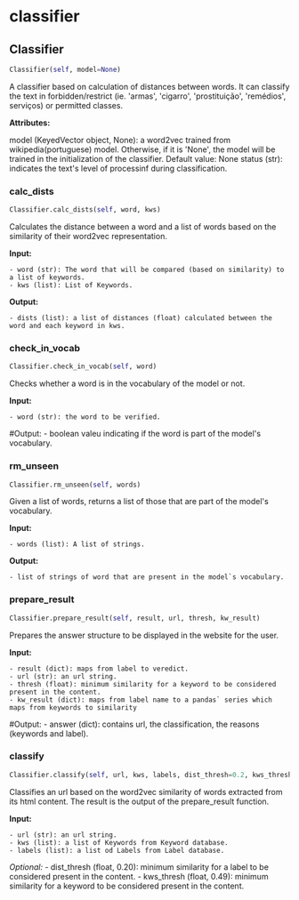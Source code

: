 # classifier

## Classifier
```python
Classifier(self, model=None)
```

A classifier based on calculation of distances between words. It can classify the text in forbidden/restrict (ie. 'armas', 'cigarro', 'prostituição', 'remédios', serviços) or permitted classes.


__Attributes:__

model (KeyedVector object, None): a word2vec trained from wikipedia(portuguese) model.
             Otherwise, if it is 'None', the model will be trained in the initialization of the classifier.
             Default value: None
status (str): indicates the text's level of processinf during classification.

### calc_dists
```python
Classifier.calc_dists(self, word, kws)
```

Calculates the distance between a word and a list of words based on the similarity of their word2vec representation.

__Input:__

    - word (str): The word that will be compared (based on similarity) to a list of keywords.
    - kws (list): List of Keywords.

__Output:__

    - dists (list): a list of distances (float) calculated between the word and each keyword in kws.

### check_in_vocab
```python
Classifier.check_in_vocab(self, word)
```

Checks whether a word is in the vocabulary of the model or not.

__Input:__

    - word (str): the word to be verified.

#Output:
    - boolean valeu indicating if the word is part of the model's vocabulary.

### rm_unseen
```python
Classifier.rm_unseen(self, words)
```

Given a list of words, returns a list of those that are part of the model's vocabulary.

__Input:__

    - words (list): A list of strings.

__Output:__

    - list of strings of word that are present in the model`s vocabulary.

### prepare_result
```python
Classifier.prepare_result(self, result, url, thresh, kw_result)
```

Prepares the answer structure to be displayed in the website for the user.

__Input:__

    - result (dict): maps from label to veredict.
    - url (str): an url string.
    - thresh (float): minimum similarity for a keyword to be considered present in the content.
    - kw_result (dict): maps from label name to a pandas` series which maps from keywords to similarity

#Output:
    - answer (dict): contains url, the classification, the reasons (keywords and label).

### classify
```python
Classifier.classify(self, url, kws, labels, dist_thresh=0.2, kws_thresh=0.49)
```

Classifies an url based on the word2vec  similarity of words extracted from its html content. The result is the output of the prepare_result function.

__Input:__

    - url (str): an url string.
    - kws (list): a list of Keywords from Keyword database.
    - labels (list): a list od Labels from Label database.

*Optional:*
    - dist_thresh (float, 0.20): minimum similarity for a label to be considered present in the content.
    - kws_thresh (float, 0.49): minimum similarity for a keyword to be considered present in the content.


